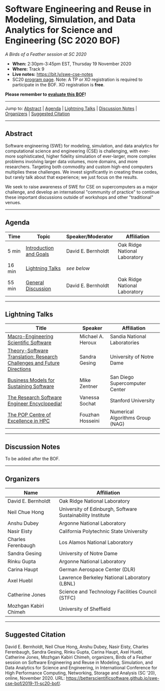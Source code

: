 # Software Engineering and Reuse in Modeling, Simulation, and Data Analytics for Science and Engineering (SC 2020 BOF)

<!-- Before the event -->
*A Birds of a Feather session at SC 2020*

* **When:** 2:30pm-3:45pm EST, Thursday 19 November 2020
* **Where:** Track 9
* **Live notes:** https://bit.ly/swe-cse-notes
* SC20 [program page](https://sc20.supercomputing.org/presentation/?id=bof166&sess=sess307). Note: A TP or XO registration is required to participate in the BOF.  XO registration is **free**.

**Please remember to [evaluate this BOF](https://submissions.supercomputing.org/?page=Submit&id=BirdsofaFeatherEvaluation&site=sc20)!**

<!-- After the event>
*A Birds of a Feather session at SC 2020, on Thursday 19 November 2020*
-->

---

Jump to: [Abstract](#abstract) \| [Agenda](#agenda) \| [Lightning Talks](#lightning-talks) \| [Discussion Notes](#discussion-notes) \| [Organizers](#organizers) \|  [Suggested Citation](#suggested-citation)

---

## Abstract

Software engineering (SWE) for modeling, simulation, and data
analytics for computational science and engineering (CSE) is
challenging, with ever-more sophisticated, higher fidelity simulation
of ever-larger, more complex problems involving larger data volumes,
more domains, and more researchers. Targeting both commodity and
custom high-end computers multiplies these challenges. We invest
significantly in creating these codes, but rarely talk about that
experience; we just focus on the results.

We seek to raise awareness of SWE for CSE on supercomputers as a major
challenge, and develop an international "community of practice" to
continue these important discussions outside of workshops and other
"traditional" venues.

---

## Agenda

<!-- **Subject to change.** -->

Time | Topic | Speaker/Moderator | Affiliation
-----|-------|---------|------------
5 min | [Introduction and Goals](00-bernholdt-intro.pdf) | David E. Bernholdt | Oak Ridge National Laboratory
16 min | [Lightning Talks](#lightning-talks) | *see below*
55 min | [General Discussion](#discussion-notes) | David E. Bernholdt | Oak Ridge National Laboratory

---

## Lightning Talks

<!-- **Order subject to change** -->

Title | Speaker | Affiliation
------|---------|-------------
[Macro-Engineering Scientific Software](01-heroux-macroengineering.pdf) | Michael A.  Heroux | Sandia National Laboratories
[Theory-Software Translation: Research Challenges and Future Directions](02-gesing-translation.pdf) | Sandra Gesing | University of Notre Dame
[Business Models for Sustaining Software](03-zentner-businessmodels.pdf) | Mike Zentner | San Diego Supercomputer Center
[The Research Software Engineer Encyclopedia!](04-sochat-encyclopedia.pdf) | Vanessa Sochat | Stanford University
[The POP Centre of Excellence in HPC](05-hosseini-pop.pdf) | Fouzhan Hosseini | Numerical Algorithms Group (NAG)

---
<!-- Before the event -->
## Discussion Notes

To be added after the BOF.

<!-- After the event
## [Discussion Notes](bof-notes.md)
-->

---
## Organizers

Name | Affiliation
-----|------------
David E. Bernholdt | Oak Ridge National Laboratory
Neil Chue Hong | University of Edinburgh, Software Sustainability Institute
Anshu Dubey | Argonne National Laboratory
Nasir Eisty | California Polytechnic State University
Charles Ferenbaugh | Los Alamos National Laboratory
Sandra Gesing | University of Notre Dame
Rinku Gupta | Argonne National Laboratory
Carina Haupt | German Aerospace Center (DLR)
Axel Huebl | Lawrence Berkeley National Laboratory (LBNL)
Catherine Jones | Science and Technology Facilities Council (STFC)
Mozhgan Kabiri Chimeh | University of Sheffield

---
## Suggested Citation

David E. Bernholdt, Neil Chue Hong, Anshu Dubey, Nasir Eisty, Charles Ferenbaugh,
Sandra Gesing, Rinku Gupta, 
Carina Haupt, Axel Huebl, Catherine Jones, Mozhgan
Kabiri Chimeh, organizers, Birds of a Feather session on
Software Engineering and Reuse in Modeling, Simulation, and Data
Analytics for Science and Engineering, in International Conference for
High Performance Computing, Networking, Storage and Analysis (SC '20),
online, November 2020. URL:
<https://betterscientificsoftware.github.io/swe-cse-bof/2019-11-sc20-bof/>.